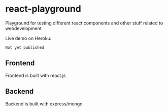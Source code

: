 # react-playground
Playground for testing different react components and other stuff related to webdevelopment

Live demo on Heroku:
```
Not yet published
```

## Frontend
Frontend is built with react.js

## Backend
Backend is built with express/mongo
